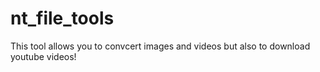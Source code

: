 # nt_file_tools
This tool allows you to convcert images and videos but also to download youtube videos!
